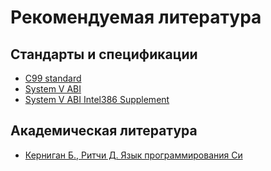 # Рекомендуемая литература

## Стандарты и спецификации

- [C99 standard](./c99.pdf)
- [System V ABI](./gabi41.pdf)
- [System V ABI Intel386 Supplement](./abi386-4.pdf)

## Академическая литература

- [Керниган Б., Ритчи Д. Язык программирования Си](https://www.labirint.ru/books/512950/)
